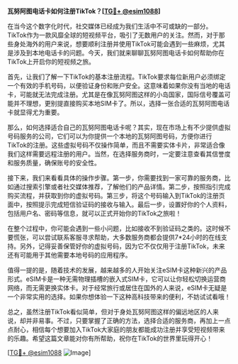 **瓦努阿图电话卡如何注册TikTok？[[TG💪+ @esim1088](https://t.me/s/esim1088)]**

在当今这个数字化时代，社交媒体已经成为我们生活中不可或缺的一部分。TikTok作为一款风靡全球的短视频平台，吸引了无数用户的关注。然而，对于那些身处海外的用户来说，想要顺利注册并使用TikTok可能会遇到一些麻烦，尤其是涉及到本地电话卡的问题。今天，我们就来聊聊瓦努阿图电话卡如何帮助你在TikTok上开启你的短视频之旅。

首先，让我们了解一下TikTok的基本注册流程。TikTok要求每位新用户必须绑定一个有效的手机号码，以便验证身份和账户安全。这意味着如果你没有当地的电话卡，可能就无法完成注册。尤其是在像瓦努阿图这样的小岛国家，国际信号覆盖可能并不理想，更别提直接购买本地SIM卡了。所以，选择一张合适的瓦努阿图电话卡就显得尤为重要。

那么，如何选择适合自己的瓦努阿图电话卡呢？其实，现在市场上有不少提供虚拟号码服务的公司，它们可以为你提供一个本地的瓦努阿图号码，方便你进行TikTok的注册。这些虚拟号码不仅操作简单，而且不需要实体卡片，非常适合像我们这样需要远程注册的用户。当然，在选择服务商时，一定要注意查看其信誉度和服务质量，确保账号的安全性。

接下来，我们来看看具体的操作步骤。第一步，你需要找到一家可靠的服务商，比如通过搜索引擎或者社交媒体推荐，了解他们的产品详情。第二步，按照指引完成购买流程，并获取到你的虚拟号码。第三步，将这个号码输入到TikTok的注册页面中，按照提示完成短信验证码的接收与输入。最后一步，设置好你的个人资料，包括用户名、密码等信息，就可以正式开始你的TikTok之旅啦！

在整个过程中，你可能会遇到一些小问题，比如接收不到验证码之类的。这时候不要慌张，可以尝试联系客服寻求帮助，大多数服务商都会提供7*24小时的在线支持。另外，记得妥善保管好你的虚拟号码，因为它不仅仅用于注册TikTok，未来还有可能用于其他需要本地号码的应用程序。

值得一提的是，随着技术的发展，越来越多的人开始关注eSIM卡这种新兴的产品形式。eSIM卡是一种无需物理插槽的嵌入式SIM卡，它可以让你轻松切换运营商网络，而无需更换实体卡。对于经常旅行或居住在国外的人来说，eSIM卡无疑是一个非常实用的选择。如果你想体验一下这种高科技带来的便利，不妨试试看哦！

总之，虽然注册TikTok看似简单，但对于身处瓦努阿图这样的偏远地区的人来说，却并非易事。不过，只要掌握了正确的方法，选择合适的服务商，再加上一点点耐心，相信每个想要加入TikTok大家庭的朋友都能成功注册并享受短视频带来的乐趣。希望这篇文章能对你有所帮助，祝你在TikTok的世界里玩得开心！

[[TG💪+ @esim1088](https://t.me/s/esim1088) ![Image](https://i.postimg.cc/4NQfJmqS/Snipaste-2025-05-13-00-14-12.png)]